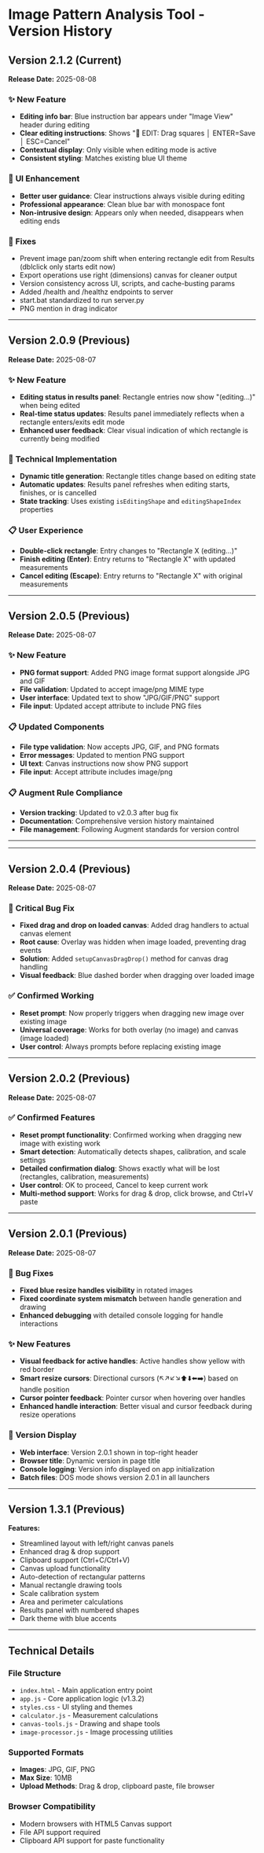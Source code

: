 # Image Pattern Analysis Tool - Version History

## Version 2.1.2 (Current)
**Release Date:** 2025-08-08

### ✨ **New Feature**
- **Editing info bar**: Blue instruction bar appears under "Image View" header during editing
- **Clear editing instructions**: Shows "🔧 EDIT: Drag squares │ ENTER=Save │ ESC=Cancel"
- **Contextual display**: Only visible when editing mode is active
- **Consistent styling**: Matches existing blue UI theme

### 🎨 **UI Enhancement**
- **Better user guidance**: Clear instructions always visible during editing
- **Professional appearance**: Clean blue bar with monospace font
- **Non-intrusive design**: Appears only when needed, disappears when editing ends

### 🔧 Fixes
- Prevent image pan/zoom shift when entering rectangle edit from Results (dblclick only starts edit now)
- Export operations use right (dimensions) canvas for cleaner output
- Version consistency across UI, scripts, and cache-busting params
- Added /health and /healthz endpoints to server
- start.bat standardized to run server.py
- PNG mention in drag indicator

---

## Version 2.0.9 (Previous)
**Release Date:** 2025-08-07

### ✨ **New Feature**
- **Editing status in results panel**: Rectangle entries now show "(editing...)" when being edited
- **Real-time status updates**: Results panel immediately reflects when a rectangle enters/exits edit mode
- **Enhanced user feedback**: Clear visual indication of which rectangle is currently being modified

### 🔧 **Technical Implementation**
- **Dynamic title generation**: Rectangle titles change based on editing state
- **Automatic updates**: Results panel refreshes when editing starts, finishes, or is cancelled
- **State tracking**: Uses existing `isEditingShape` and `editingShapeIndex` properties

### 📋 **User Experience**
- **Double-click rectangle**: Entry changes to "Rectangle X (editing...)"
- **Finish editing (Enter)**: Entry returns to "Rectangle X" with updated measurements
- **Cancel editing (Escape)**: Entry returns to "Rectangle X" with original measurements

---

## Version 2.0.5 (Previous)
**Release Date:** 2025-08-07

### ✨ **New Feature**
- **PNG format support**: Added PNG image format support alongside JPG and GIF
- **File validation**: Updated to accept image/png MIME type
- **User interface**: Updated text to show "JPG/GIF/PNG" support
- **File input**: Updated accept attribute to include PNG files

### 📋 **Updated Components**
- **File type validation**: Now accepts JPG, GIF, and PNG formats
- **Error messages**: Updated to mention PNG support
- **UI text**: Canvas instructions now show PNG support
- **File input**: Accept attribute includes image/png

### 📋 **Augment Rule Compliance**
- **Version tracking**: Updated to v2.0.3 after bug fix
- **Documentation**: Comprehensive version history maintained
- **File management**: Following Augment standards for version control

---

---

## Version 2.0.4 (Previous)
**Release Date:** 2025-08-07

### 🔧 **Critical Bug Fix**
- **Fixed drag and drop on loaded canvas**: Added drag handlers to actual canvas element
- **Root cause**: Overlay was hidden when image loaded, preventing drag events
- **Solution**: Added `setupCanvasDragDrop()` method for canvas drag handling
- **Visual feedback**: Blue dashed border when dragging over loaded image

### ✅ **Confirmed Working**
- **Reset prompt**: Now properly triggers when dragging new image over existing image
- **Universal coverage**: Works for both overlay (no image) and canvas (image loaded)
- **User control**: Always prompts before replacing existing image

---

## Version 2.0.2 (Previous)
**Release Date:** 2025-08-07

### ✅ **Confirmed Features**
- **Reset prompt functionality**: Confirmed working when dragging new image with existing work
- **Smart detection**: Automatically detects shapes, calibration, and scale settings
- **Detailed confirmation dialog**: Shows exactly what will be lost (rectangles, calibration, measurements)
- **User control**: OK to proceed, Cancel to keep current work
- **Multi-method support**: Works for drag & drop, click browse, and Ctrl+V paste

---

## Version 2.0.1 (Previous)
**Release Date:** 2025-08-07

### 🔧 **Bug Fixes**
- **Fixed blue resize handles visibility** in rotated images
- **Fixed coordinate system mismatch** between handle generation and drawing
- **Enhanced debugging** with detailed console logging for handle interactions

### ✨ **New Features**
- **Visual feedback for active handles**: Active handles show yellow with red border
- **Smart resize cursors**: Directional cursors (↖️↗️↙️↘️⬆️⬇️⬅️➡️) based on handle position
- **Cursor pointer feedback**: Pointer cursor when hovering over handles
- **Enhanced handle interaction**: Better visual and cursor feedback during resize operations

### 📍 **Version Display**
- **Web interface**: Version 2.0.1 shown in top-right header
- **Browser title**: Dynamic version in page title
- **Console logging**: Version info displayed on app initialization
- **Batch files**: DOS mode shows version 2.0.1 in all launchers

---

## Version 1.3.1 (Previous)
**Features:**
- Streamlined layout with left/right canvas panels
- Enhanced drag & drop support
- Clipboard support (Ctrl+C/Ctrl+V)
- Canvas upload functionality
- Auto-detection of rectangular patterns
- Manual rectangle drawing tools
- Scale calibration system
- Area and perimeter calculations
- Results panel with numbered shapes
- Dark theme with blue accents

---

## Technical Details

### **File Structure**
- `index.html` - Main application entry point
- `app.js` - Core application logic (v1.3.2)
- `styles.css` - UI styling and themes
- `calculator.js` - Measurement calculations
- `canvas-tools.js` - Drawing and shape tools
- `image-processor.js` - Image processing utilities

### **Supported Formats**
- **Images**: JPG, GIF, PNG
- **Max Size**: 10MB
- **Upload Methods**: Drag & drop, clipboard paste, file browser

### **Browser Compatibility**
- Modern browsers with HTML5 Canvas support
- File API support required
- Clipboard API support for paste functionality
